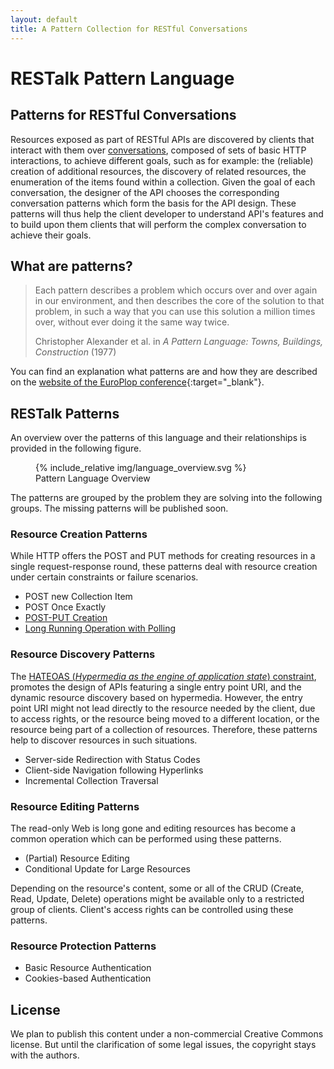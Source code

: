 ```yaml
---
layout: default
title: A Pattern Collection for RESTful Conversations
---
```


# RESTalk Pattern Language

## Patterns for RESTful Conversations

Resources exposed as part of RESTful APIs are discovered by clients that interact with them over [conversations](rest.html), composed of sets of basic HTTP interactions, to achieve different goals, such as for example: the (reliable) creation of additional resources, the discovery of related resources, the enumeration of the items found within a collection. Given the goal of each conversation, the designer of the API chooses the corresponding conversation patterns which form the basis for the API design. These patterns will thus help the client developer to understand API's features and to build upon them clients that will perform the complex conversation to achieve their goals.


## What are patterns?

<blockquote>
    <p>
        Each pattern describes a problem which occurs over and over again in our environment, and then describes the core of the solution to that problem, in such a way that you can use this solution a million times over, without ever doing it the same way twice. 
    </p>
    <footer>Christopher Alexander et al. in <cite title="A Pattern Language: Towns, Buildings, Construction">A Pattern Language: Towns, Buildings, Construction</cite> (1977)</footer>
</blockquote>

You can find an explanation what patterns are and how they are described on the [website of the EuroPlop conference](http://europlop.net/content/introduction){:target="_blank"}.

## RESTalk Patterns

An overview over the patterns of this language and their relationships is provided in the following figure.

<div class="text-center">
    <figure>
        {% include_relative img/language_overview.svg %}
        <figcaption>Pattern Language Overview</figcaption>
    </figure>
</div>

The patterns are grouped by the problem they are solving into the following groups.
The missing patterns will be published soon.

### Resource Creation Patterns

While HTTP offers the POST and PUT methods for creating resources in a single request-response round, these patterns deal with resource creation under certain constraints or failure scenarios.

* POST new Collection Item
* POST Once Exactly
* [POST-PUT Creation](post-put.html)
* [Long Running Operation with Polling](long-running-operation-polling.html)

### Resource Discovery Patterns

The [HATEOAS (*Hypermedia as the engine of application state*) constraint](rest.html), promotes the design of APIs featuring a single entry point URI, and the dynamic resource discovery based on hypermedia. However, the entry point URI might not lead directly to the resource needed by the client, due to access rights, or the resource being moved to a different location, or the resource being part of a collection of resources. Therefore, these patterns help to discover resources in such situations. 

* Server-side Redirection with Status Codes
* Client-side Navigation following Hyperlinks
* Incremental Collection Traversal

### Resource Editing Patterns

The read-only Web is long gone and editing resources has become a common operation which can be performed using these patterns.  

* (Partial) Resource Editing
* Conditional Update for Large Resources

Depending on the resource's content, some or all of the CRUD (Create, Read, Update, Delete) operations might be available only to a restricted group of clients. Client's access rights can be controlled using these patterns.

### Resource Protection Patterns

* Basic Resource Authentication
* Cookies-based Authentication


## License

We plan to publish this content under a non-commercial Creative Commons license. But until the clarification of some legal issues, the copyright stays with the authors.


